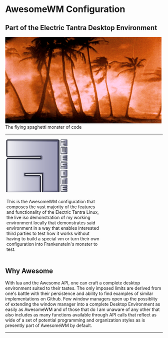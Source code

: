 <h1>AwesomeWM Configuration</h1>
<h2>Part of the Electric Tantra Desktop Environment</h2>
<img src="assets/dreams.gif">

<figcaption>The flying spaghetti monster of code</figcaption>
<hr/>
<div style="display:inline-block;"> 
<img src="assets/awesome-logo.svg" width="40%;" alt="stylized awesome logo">

<p width="60%" style="width: 60%; padding:0.25rem; ">This is the AwesomeWM configuration that composes the vast majority of the features and functionality of the Electric Tantra Linux, the live iso demonstration of my working environment locally that demonstrates said environment in a way that enables interested third parties to test how it works without having to build a special vm or turn their own configuration into Frankenstein's monster to test. </p>
</div>
<h2>Why Awesome</h2>
<p>With lua and the Awesome API, one can craft a complete desktop environment suited to their tastes. The only imposed limits are derived from one's battle with their persistence and ability to find examples of similar implementations on Github. Few window managers open up the possiblity of extending the window manager into a complete Desktop Environment as easily as AwesomeWM and of those that do I am unaware of any other that also includes as many functions available through API calls that reflect as wide of a set of potential programming and organization styles as is presently part of AwesomeWM by default.  </p>

<hr/>
